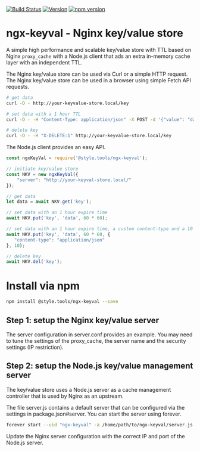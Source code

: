 [![Build Status](https://travis-ci.com/style-tools/ngx-keyval.svg?branch=master)](https://travis-ci.com/style-tools/ngx-keyval) [![Version](https://img.shields.io/github/release/style-tools/ngx-keyval.svg)](https://github.com/style-tools/ngx-keyval/releases) [![npm version](https://badge.fury.io/js/%40style.tools%2Fngx-keyval.svg)](http://badge.fury.io/js/%40style.tools%2Fngx-keyval)

# ngx-keyval - Nginx key/value store

A simple high performance and scalable key/value store with TTL based on Nginx `proxy_cache` with a Node.js client that ads an extra in-memory cache layer with an independent TTL.

The Nginx key/value store can be used via Curl or a simple HTTP request. The Nginx key/value store can be used in a browser using simple Fetch API requests.

```bash
# get data
curl -D - http://your-keyvalue-store.local/key

# set data with a 1 hour TTL
curl -D - -H "Content-Type: application/json" -X POST -d '{"value": "data", "ttl": 3600}' http://your-keyvalue-store.local/key

# delete key
curl -D - -H "X-DELETE:1" http://your-keyvalue-store.local/key
```

The Node.js client provides an easy API.

```javascript
const ngxKeyVal = require('@style.tools/ngx-keyval');

// initiate key/value store
const NKV = new ngxKeyVal({
    "server": "http://your-keyval-store.local/"
});

// get data
let data = await NKV.get('key');

// set data with an 1 hour expire time
await NKV.put('key', 'data', 60 * 60);

// set data with an 1 hour expire time, a custom content-type and a 10 seconds in-memory cache
await NKV.put('key', 'data', 60 * 60, {
   "content-type": "application/json"
}, 10);

// delete key
await NKV.del('key');
```

# Install via npm

```bash
npm install @style.tools/ngx-keyval --save
```

## Step 1: setup the Nginx key/value server

The server configuration in server.conf provides an example. You may need to tune the settings of the proxy_cache, the server name and the security settings (IP restriction). 

## Step 2: setup the Node.js key/value management server

The key/value store uses a Node.js server as a cache management controller that is used by Nginx as an upstream. 

The file server.js contains a default server that can be configured via the settings in package.json#server. You can start the server using forever.

```bash
forever start --uid "ngx-keyval" -a /home/path/to/ngx-keyval/server.js
```

Update the Nginx server configuration with the correct IP and port of the Node.js server.
